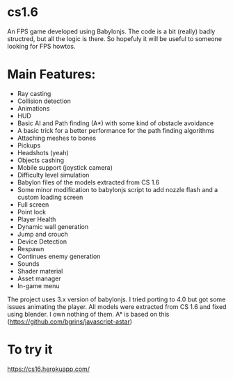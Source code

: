 # cs1.6
An FPS game developed using Babylonjs.
The code is a bit (really) badly structred, but all the logic is there. So hopefuly it will be useful to someone looking for FPS howtos.
# Main Features:
* Ray casting
* Collision detection
* Animations
* HUD
* Basic AI and Path finding (A*) with some kind of obstacle avoidance
* A basic trick for a better performance for the path finding algorithms
* Attaching meshes to bones
* Pickups
* Headshots (yeah)
* Objects cashing
* Mobile support (joystick camera)
* Difficulty level simulation
* Babylon files of the models extracted from CS 1.6
* Some minor modification to babylonjs script to add nozzle flash and a custom loading screen
* Full screen
* Point lock
* Player Health
* Dynamic wall generation
* Jump and crouch
* Device Detection
* Respawn
* Continues enemy generation
* Sounds
* Shader material
* Asset manager
* In-game menu  

The project uses 3.x version of babylonjs. I tried porting to 4.0 but got some issues animating the player.
All models were extracted from CS 1.6 and fixed using blender. I own nothing of them.
A* is based on this (https://github.com/bgrins/javascript-astar)

# To try it
https://cs16.herokuapp.com/
